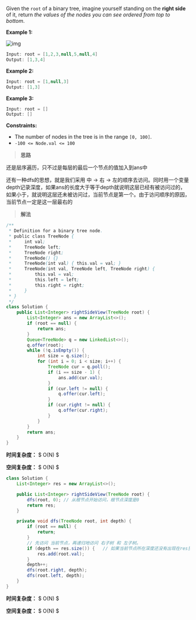 Given the `root` of a binary tree, imagine yourself standing on the **right side** of it, return *the values of the nodes you can see ordered from top to bottom*.

 

**Example 1:**

![img](https://assets.leetcode.com/uploads/2021/02/14/tree.jpg)

```java
Input: root = [1,2,3,null,5,null,4]
Output: [1,3,4]
```

**Example 2:**

```java
Input: root = [1,null,3]
Output: [1,3]
```

**Example 3:**

```java
Input: root = []
Output: []
```

 

**Constraints:**

- The number of nodes in the tree is in the range `[0, 100]`.
- `-100 <= Node.val <= 100`



> **思路**

还是层序遍历，只不过是每层的最后一个节点的值加入到ans中

还有一种dfs的思想，就是我们采用 中 -> 右 -> 左的顺序去访问。同时用一个变量depth记录深度，如果ans的长度大于等于depth就说明这层已经有被访问过的，如果小于，就说明这层还未被访问过，当前节点是第一个。由于访问顺序的原因，当前节点一定是这一层最右的

> **解法**

```java
/**
 * Definition for a binary tree node.
 * public class TreeNode {
 *     int val;
 *     TreeNode left;
 *     TreeNode right;
 *     TreeNode() {}
 *     TreeNode(int val) { this.val = val; }
 *     TreeNode(int val, TreeNode left, TreeNode right) {
 *         this.val = val;
 *         this.left = left;
 *         this.right = right;
 *     }
 * }
 */
class Solution {
    public List<Integer> rightSideView(TreeNode root) {
        List<Integer> ans = new ArrayList<>();
        if (root == null) {
            return ans;
        }
        Queue<TreeNode> q = new LinkedList<>();
        q.offer(root);
        while (!q.isEmpty()) {
            int size = q.size();
            for (int i = 0; i < size; i++) {
                TreeNode cur = q.poll();
                if (i == size - 1) {
                    ans.add(cur.val);
                }
                if (cur.left != null) {
                    q.offer(cur.left);
                }
                if (cur.right != null) {
                    q.offer(cur.right);
                }
            }
        }
        return ans;
    }
}
```

**时间复杂度：** $ O(N) $

**空间复杂度：** $ O(N) $

```java
class Solution {
    List<Integer> res = new ArrayList<>();

    public List<Integer> rightSideView(TreeNode root) {
        dfs(root, 0); // 从根节点开始访问，根节点深度是0
        return res;
    }

    private void dfs(TreeNode root, int depth) {
        if (root == null) {
            return;
        }
        // 先访问 当前节点，再递归地访问 右子树 和 左子树。
        if (depth == res.size()) {   // 如果当前节点所在深度还没有出现在res里，说明在该深度下当前节点是第一个被访问的节点，因此将当前节点加入res中。
            res.add(root.val);
        }
        depth++;
        dfs(root.right, depth);
        dfs(root.left, depth);
    }
}
```

**时间复杂度：** $ O(N) $

**空间复杂度：** $ O(N) $